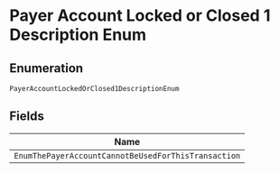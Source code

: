 
# Payer Account Locked or Closed 1 Description Enum

## Enumeration

`PayerAccountLockedOrClosed1DescriptionEnum`

## Fields

| Name |
|  --- |
| `EnumThePayerAccountCannotBeUsedForThisTransaction` |

